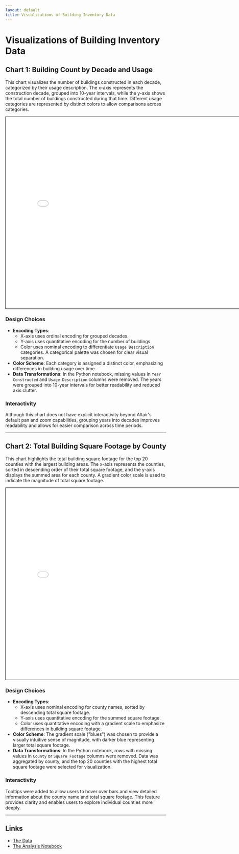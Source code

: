 ```yaml
---
layout: default
title: Visualizations of Building Inventory Data
---
```


# Visualizations of Building Inventory Data

## Chart 1: Building Count by Decade and Usage
This chart visualizes the number of buildings constructed in each decade, categorized by their usage description. The x-axis represents the construction decade, grouped into 10-year intervals, while the y-axis shows the total number of buildings constructed during that time. Different usage categories are represented by distinct colors to allow comparisons across categories. 
<iframe src="docs/chart1.html" width="800" height="600" frameborder="0" style="border: 1px solid black;"></iframe>

### Design Choices
- **Encoding Types**: 
  - X-axis uses ordinal encoding for grouped decades.
  - Y-axis uses quantitative encoding for the number of buildings.
  - Color uses nominal encoding to differentiate `Usage Description` categories. A categorical palette was chosen for clear visual separation.
- **Color Scheme**: Each category is assigned a distinct color, emphasizing differences in building usage over time.
- **Data Transformations**: In the Python notebook, missing values in `Year Constructed` and `Usage Description` columns were removed. The years were grouped into 10-year intervals for better readability and reduced axis clutter.

### Interactivity
Although this chart does not have explicit interactivity beyond Altair's default pan and zoom capabilities, grouping years into decades improves readability and allows for easier comparison across time periods.

---

## Chart 2: Total Building Square Footage by County
This chart highlights the total building square footage for the top 20 counties with the largest building areas. The x-axis represents the counties, sorted in descending order of their total square footage, and the y-axis displays the summed area for each county. A gradient color scale is used to indicate the magnitude of total square footage.
<iframe src="docs/chart2.html" width="800" height="600" frameborder="0" style="border: 1px solid black;"></iframe>

### Design Choices
- **Encoding Types**:
  - X-axis uses nominal encoding for county names, sorted by descending total square footage.
  - Y-axis uses quantitative encoding for the summed square footage.
  - Color uses quantitative encoding with a gradient scale to emphasize differences in building square footage.
- **Color Scheme**: The gradient scale ("blues") was chosen to provide a visually intuitive sense of magnitude, with darker blue representing larger total square footage.
- **Data Transformations**: In the Python notebook, rows with missing values in `County` or `Square Footage` columns were removed. Data was aggregated by county, and the top 20 counties with the highest total square footage were selected for visualization.

### Interactivity
Tooltips were added to allow users to hover over bars and view detailed information about the county name and total square footage. This feature provides clarity and enables users to explore individual counties more deeply.

---

## Links
- [The Data](https://raw.githubusercontent.com/UIUC-iSchool-DataViz/is445_data/main/building_inventory.csv)
- [The Analysis Notebook](https://github.com/xchlu/hw6/blob/main/Workbook.ipynb)
